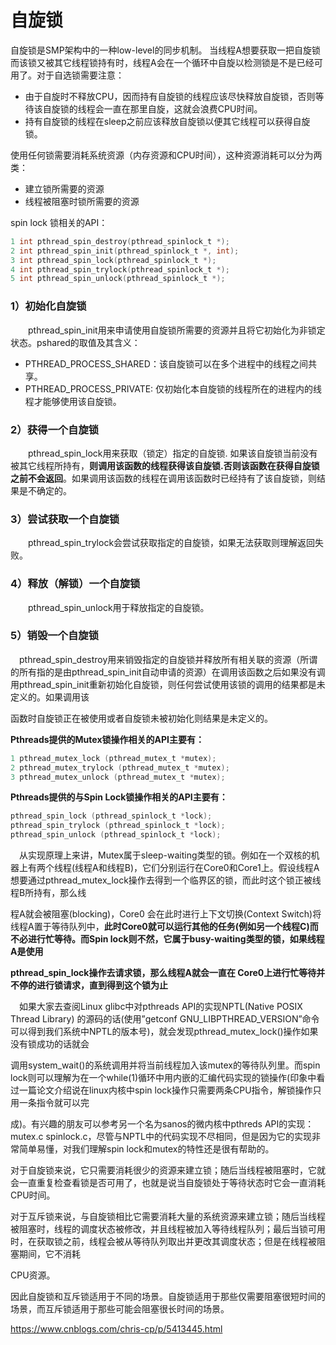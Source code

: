 # 自旋锁

自旋锁是SMP架构中的一种low-level的同步机制。
当线程A想要获取一把自旋锁而该锁又被其它线程锁持有时，线程A会在一个循环中自旋以检测锁是不是已经可用了。对于自选锁需要注意：

- 由于自旋时不释放CPU，因而持有自旋锁的线程应该尽快释放自旋锁，否则等待该自旋锁的线程会一直在那里自旋，这就会浪费CPU时间。
- 持有自旋锁的线程在sleep之前应该释放自旋锁以便其它线程可以获得自旋锁。

使用任何锁需要消耗系统资源（内存资源和CPU时间），这种资源消耗可以分为两类：

- 建立锁所需要的资源
- 线程被阻塞时锁所需要的资源

spin lock 锁相关的API：

```c 
1 int pthread_spin_destroy(pthread_spinlock_t *);
2 int pthread_spin_init(pthread_spinlock_t *, int);
3 int pthread_spin_lock(pthread_spinlock_t *);
4 int pthread_spin_trylock(pthread_spinlock_t *);
5 int pthread_spin_unlock(pthread_spinlock_t *);
```

### **1）初始化自旋锁**

　　pthread_spin_init用来申请使用自旋锁所需要的资源并且将它初始化为非锁定状态。pshared的取值及其含义：

- PTHREAD_PROCESS_SHARED：该自旋锁可以在多个进程中的线程之间共享。
- PTHREAD_PROCESS_PRIVATE: 仅初始化本自旋锁的线程所在的进程内的线程才能够使用该自旋锁。

### 2）获得一个自旋锁

　　pthread_spin_lock用来获取（锁定）指定的自旋锁. 如果该自旋锁当前没有被其它线程所持有，**则调用该函数的线程获得该自旋锁.否则该函数在获得自旋锁之前不会返回**。如果调用该函数的线程在调用该函数时已经持有了该自旋锁，则结果是不确定的。

### 3）尝试获取一个自旋锁

　　pthread_spin_trylock会尝试获取指定的自旋锁，如果无法获取则理解返回失败。

### 4）释放（解锁）一个自旋锁

　　pthread_spin_unlock用于释放指定的自旋锁。

### 5）销毁一个自旋锁

　pthread_spin_destroy用来销毁指定的自旋锁并释放所有相关联的资源（所谓的所有指的是由pthread_spin_init自动申请的资源）在调用该函数之后如果没有调用pthread_spin_init重新初始化自旋锁，则任何尝试使用该锁的调用的结果都是未定义的。如果调用该

函数时自旋锁正在被使用或者自旋锁未被初始化则结果是未定义的。

**Pthreads提供的Mutex锁操作相关的API主要有：**

```c
1 pthread_mutex_lock (pthread_mutex_t *mutex);
2 pthread_mutex_trylock (pthread_mutex_t *mutex);
3 pthread_mutex_unlock (pthread_mutex_t *mutex);
```

**Pthreads提供的与Spin Lock锁操作相关的API主要有：**

```c
pthread_spin_lock (pthread_spinlock_t *lock);
pthread_spin_trylock (pthread_spinlock_t *lock);
pthread_spin_unlock (pthread_spinlock_t *lock);
```

 　从实现原理上来讲，Mutex属于sleep-waiting类型的锁。例如在一个双核的机器上有两个线程(线程A和线程B)，它们分别运行在Core0和Core1上。假设线程A想要通过pthread_mutex_lock操作去得到一个临界区的锁，而此时这个锁正被线程B所持有，那么线

程A就会被阻塞(blocking)，Core0 会在此时进行上下文切换(Context Switch)将线程A置于等待队列中，**此时Core0就可以运行其他的任务(例如另一个线程C)而不必进行忙等待。而Spin lock则不然，它属于busy-waiting类型的锁，如果线程A是使用**

**pthread_spin_lock操作去请求锁，那么线程A就会一直在 Core0上进行忙等待并不停的进行锁请求，直到得到这个锁为止**

 　如果大家去查阅Linux glibc中对pthreads API的实现NPTL(Native POSIX Thread Library) 的源码的话(使用”getconf GNU_LIBPTHREAD_VERSION”命令可以得到我们系统中NPTL的版本号)，就会发现pthread_mutex_lock()操作如果没有锁成功的话就会

调用system_wait()的系统调用并将当前线程加入该mutex的等待队列里。而spin lock则可以理解为在一个while(1)循环中用内嵌的汇编代码实现的锁操作(印象中看过一篇论文介绍说在linux内核中spin lock操作只需要两条CPU指令，解锁操作只用一条指令就可以完

成)。有兴趣的朋友可以参考另一个名为sanos的微内核中pthreds API的实现：mutex.c spinlock.c，尽管与NPTL中的代码实现不尽相同，但是因为它的实现非常简单易懂，对我们理解spin lock和mutex的特性还是很有帮助的。

​    对于自旋锁来说，它只需要消耗很少的资源来建立锁；随后当线程被阻塞时，它就会一直重复检查看锁是否可用了，也就是说当自旋锁处于等待状态时它会一直消耗CPU时间。

​    对于互斥锁来说，与自旋锁相比它需要消耗大量的系统资源来建立锁；随后当线程被阻塞时，线程的调度状态被修改，并且线程被加入等待线程队列；最后当锁可用时，在获取锁之前，线程会被从等待队列取出并更改其调度状态；但是在线程被阻塞期间，它不消耗

CPU资源。

​    因此自旋锁和互斥锁适用于不同的场景。自旋锁适用于那些仅需要阻塞很短时间的场景，而互斥锁适用于那些可能会阻塞很长时间的场景。



https://www.cnblogs.com/chris-cp/p/5413445.html
